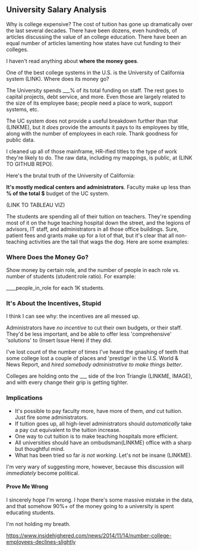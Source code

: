 ## University Salary Analysis


Why is college expensive? The cost of tuition has gone up dramatically over the last several decades. There have been dozens, even hundreds, of articles discussing the value of an college education. There have been an equal number of articles lamenting how states have cut funding to their colleges.

I haven't read anything about **where the money goes**. 

One of the best college systems in the U.S. is the University of California system (LINK). Where does its money go?

The University spends ___% of its total funding on staff. The rest goes to capital projects, debt service, and more. Even those are largely related to the size of its employee base; people need a place to work, support systems, etc.

The UC system does not provide a useful breakdown further than that (LINKME), but it *does* provide the amounts it pays to its employees by title, along with the number of employees in each role. Thank goodness for public data. 

I cleaned up all of those mainframe, HR-ified titles to the type of work they're likely to do. The raw data, including my mappings, is public, at (LINK TO GITHUB REPO).


Here's the brutal truth of the University of California:

**It's mostly medical centers and administrators**. Faculty make up less than ____% of the total $____ budget of the UC system. 

(LINK TO TABLEAU VIZ)

The students are spending all of their tuition on teachers. They're spending most of it on the huge teaching hospital down the street, and the legions of advisors, IT staff, and administrators in all those office buildings. Sure, patient fees and grants make up for a lot of that, but it's clear that all non-teaching activities are the tail that wags the dog. Here are some examples:


### Where Does the Money Go?

Show money by certain role, and the number of people in each role vs. number of students (student:role ratio). For example:

____people_in_role for each 1K students.



### It's About the Incentives, Stupid

I think I can see why: the incentives are all messed up.

Administrators have *no incentive* to cut their own budgets, or their staff. They'd be less important, and be able to offer less 'comprehensive' 'solutions' to (Insert Issue Here) if they did. 

I've lost count of the number of times I've heard the gnashing of teeth that some college lost a couple of places and 'prestige' in the U.S. World & News Report, and *hired somebody administrative to make things better*.

Colleges are holding onto the ___ side of the Iron Triangle (LINKME, IMAGE), and with every change their grip is getting tighter.


### Implications

* It's possible to pay faculty more, have more of them, *and* cut tuition. Just fire some administrators.
* If tuition goes up, all high-level administrators should *automatically* take a pay cut equivalent to the tuition increase.
* One way to cut tuition is to make teaching hospitals more efficient.
* All universities should have an ombudsman(LINKME) office with a sharp but thoughtful mind.
* What has been tried so far *is not working*. Let's not be insane (LINKME).

I'm very wary of suggesting more, however, because this discussion will *immediately* become political. 




#### Prove Me Wrong

I sincerely hope I'm wrong. I hope there's some massive mistake in the data, and that somehow 90%+ of the money going to a university is spent educating students.

I'm not holding my breath.

https://www.insidehighered.com/news/2014/11/14/number-college-employees-declines-slightly